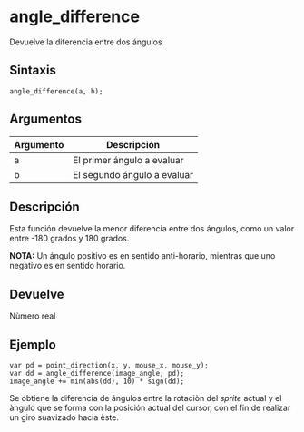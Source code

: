 # angle_difference

Devuelve la diferencia entre dos ángulos

## Sintaxis

  
```gml  
angle_difference(a, b);  
```  

## Argumentos

Argumento|Descripción|  
---|---|  
a|El primer ángulo a evaluar|  
b|El segundo ángulo a evaluar|  

## Descripción

Esta función devuelve la menor diferencia entre dos ángulos, como un valor entre -180 grados y 180 grados.  
  
**NOTA:** Un ángulo positivo es en sentido anti-horario, mientras que uno negativo es en sentido horario.

## Devuelve

Nùmero real

## Ejemplo

  
```gml  
var pd = point_direction(x, y, mouse_x, mouse_y);  
var dd = angle_difference(image_angle, pd);  
image_angle += min(abs(dd), 10) * sign(dd);  
```  
Se obtiene la diferencia de ángulos entre la rotaciòn del _sprite_ actual y el àngulo que se forma con la posición actual del cursor, con el fin de realizar un giro suavizado hacia èste.